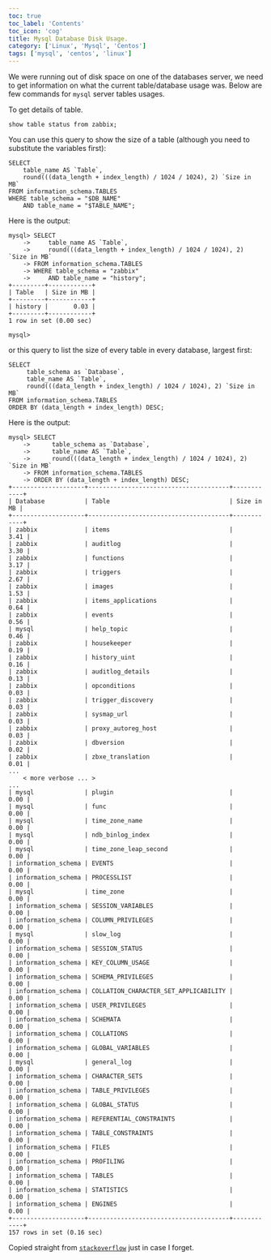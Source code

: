 ```yaml
---
toc: true 
toc_label: 'Contents' 
toc_icon: 'cog'
title: Mysql Database Disk Usage.
category: ['Linux', 'Mysql', 'Centos']
tags: ['mysql', 'centos', 'linux']
---
```


We were running out of disk space on one of the databases server, we need to get information on what the current table/database usage was. Below are few commands for `mysql` server tables usages.

To get details of table.

	show table status from zabbix;

You can use this query to show the size of a table (although you need to substitute the variables first):

	SELECT 
	    table_name AS `Table`, 
	    round(((data_length + index_length) / 1024 / 1024), 2) `Size in MB` 
	FROM information_schema.TABLES 
	WHERE table_schema = "$DB_NAME"
	    AND table_name = "$TABLE_NAME";

Here is the output:

	mysql> SELECT 
	    ->     table_name AS `Table`, 
	    ->     round(((data_length + index_length) / 1024 / 1024), 2) `Size in MB` 
	    -> FROM information_schema.TABLES 
	    -> WHERE table_schema = "zabbix"
	    ->     AND table_name = "history";
	+---------+------------+
	| Table   | Size in MB |
	+---------+------------+
	| history |       0.03 |
	+---------+------------+
	1 row in set (0.00 sec)
	
	mysql> 



or this query to list the size of every table in every database, largest first:

	SELECT 
	     table_schema as `Database`, 
	     table_name AS `Table`, 
	     round(((data_length + index_length) / 1024 / 1024), 2) `Size in MB` 
	FROM information_schema.TABLES 
	ORDER BY (data_length + index_length) DESC;

Here is the output:

	mysql> SELECT 
	    ->      table_schema as `Database`, 
	    ->      table_name AS `Table`, 
	    ->      round(((data_length + index_length) / 1024 / 1024), 2) `Size in MB` 
	    -> FROM information_schema.TABLES 
	    -> ORDER BY (data_length + index_length) DESC; 
	+--------------------+---------------------------------------+------------+
	| Database           | Table                                 | Size in MB |
	+--------------------+---------------------------------------+------------+
	| zabbix             | items                                 |       3.41 |
	| zabbix             | auditlog                              |       3.30 |
	| zabbix             | functions                             |       3.17 |
	| zabbix             | triggers                              |       2.67 |
	| zabbix             | images                                |       1.53 |
	| zabbix             | items_applications                    |       0.64 |
	| zabbix             | events                                |       0.56 |
	| mysql              | help_topic                            |       0.46 |
	| zabbix             | housekeeper                           |       0.19 |
	| zabbix             | history_uint                          |       0.16 |
	| zabbix             | auditlog_details                      |       0.13 |
	| zabbix             | opconditions                          |       0.03 |
	| zabbix             | trigger_discovery                     |       0.03 |
	| zabbix             | sysmap_url                            |       0.03 |
	| zabbix             | proxy_autoreg_host                    |       0.03 |
	| zabbix             | dbversion                             |       0.02 |
	| zabbix             | zbxe_translation                      |       0.01 |
	...
	    < more verbose ... >
	...
	| mysql              | plugin                                |       0.00 |
	| mysql              | func                                  |       0.00 |
	| mysql              | time_zone_name                        |       0.00 |
	| mysql              | ndb_binlog_index                      |       0.00 |
	| mysql              | time_zone_leap_second                 |       0.00 |
	| information_schema | EVENTS                                |       0.00 |
	| information_schema | PROCESSLIST                           |       0.00 |
	| mysql              | time_zone                             |       0.00 |
	| information_schema | SESSION_VARIABLES                     |       0.00 |
	| information_schema | COLUMN_PRIVILEGES                     |       0.00 |
	| mysql              | slow_log                              |       0.00 |
	| information_schema | SESSION_STATUS                        |       0.00 |
	| information_schema | KEY_COLUMN_USAGE                      |       0.00 |
	| information_schema | SCHEMA_PRIVILEGES                     |       0.00 |
	| information_schema | COLLATION_CHARACTER_SET_APPLICABILITY |       0.00 |
	| information_schema | USER_PRIVILEGES                       |       0.00 |
	| information_schema | SCHEMATA                              |       0.00 |
	| information_schema | COLLATIONS                            |       0.00 |
	| information_schema | GLOBAL_VARIABLES                      |       0.00 |
	| mysql              | general_log                           |       0.00 |
	| information_schema | CHARACTER_SETS                        |       0.00 |
	| information_schema | TABLE_PRIVILEGES                      |       0.00 |
	| information_schema | GLOBAL_STATUS                         |       0.00 |
	| information_schema | REFERENTIAL_CONSTRAINTS               |       0.00 |
	| information_schema | TABLE_CONSTRAINTS                     |       0.00 |
	| information_schema | FILES                                 |       0.00 |
	| information_schema | PROFILING                             |       0.00 |
	| information_schema | TABLES                                |       0.00 |
	| information_schema | STATISTICS                            |       0.00 |
	| information_schema | ENGINES                               |       0.00 |
	+--------------------+---------------------------------------+------------+
	157 rows in set (0.16 sec)

Copied straight from [`stackoverflow`](http://stackoverflow.com/questions/9620198/how-to-get-the-sizes-of-the-tables-of-a-mysql-database) just in case I forget. 